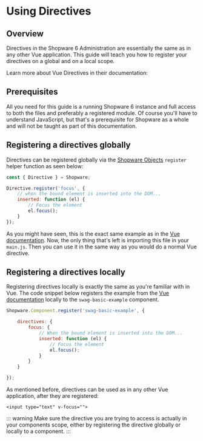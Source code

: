 # Using Directives

## Overview

Directives in the Shopware 6 Administration are essentially the same as in any other Vue application. This guide will teach you how to register your directives on a global and on a local scope.

Learn more about Vue Directives in their documentation:
<!-- markdown-link-check-disable-next-line -->
<PageRef page="https://vuejs.org/v2/guide/custom-directive.html" title="" />

## Prerequisites

All you need for this guide is a running Shopware 6 instance and full access to both the files and preferably a registered module. Of course you'll have to understand JavaScript, but that's a prerequisite for Shopware as a whole and will not be taught as part of this documentation.

## Registering a directives globally

Directives can be registered globally via the [Shopware Objects](the-shopware-object.md) `register` helper function as seen below:

<CodeBlock title="<plugin-root>/src/Resources/app/administration/app/src/directive/focus.js">

```javascript
const { Directive } = Shopware;

Directive.register('focus', {
    // when the bound element is inserted into the DOM...
    inserted: function (el) {
        // Focus the element
        el.focus();
    }
});
```

</CodeBlock>

As you might have seen, this is the exact same example as in the [Vue documentation](https://vuejs.org/v2/guide/custom-directive.html). Now, the only thing that's left is importing this file in your `main.js`. Then you can use it in the same way as you would do a normal Vue directive.

## Registering a directives locally

Registering directives locally is exactly the same as you're familiar with in Vue. The code snippet below registers the example from the [Vue documentation](https://vuejs.org/v2/guide/custom-directive.html) locally to the `swag-basic-example` component.

<CodeBlock title="<plugin-root>/src/Resources/app/administration/app/src/component/swag-basic-example/index.js">

```javascript
Shopware.Component.register('swag-basic-example', {

    directives: {
        focus: {
            // When the bound element is inserted into the DOM...
            inserted: function (el) {
                // Focus the element
                el.focus();
            }
        }
    }

});
```

</CodeBlock>

As mentioned before, directives can be used as in any other Vue application, after they are registered:

<CodeBlock title="<plugin-root>/src/Resources/app/administration/app/src/component/swag-basic-example/swag-basic-example.html.twig">

```markup
<input type="text" v-focus="">
```

</CodeBlock>

::: warning
Make sure the directive you are trying to access is actually in your components scope, either by registering the directive globally or locally to a component.
:::
